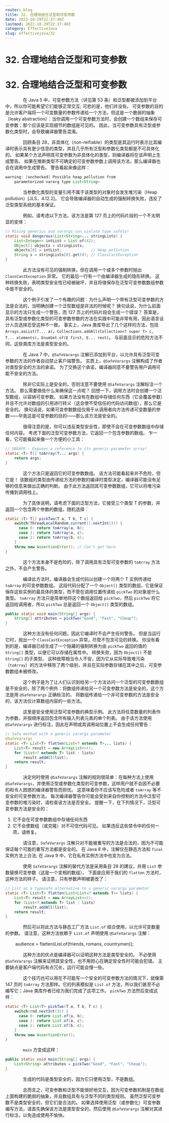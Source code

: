 ```yaml
---
router: blog
title: 32. 合理地结合泛型和可变参数
date: 2022-10-29T22:37:40Z
lastmod: 2022-10-29T22:37:40Z
category: EffectiveJava
slug: effectivejava/32
---
```


# 32. 合理地结合泛型和可变参数

# 32. 合理地结合泛型和可变参数

　　　　在 Java 5 中，可变参数方法（详见第 53 条）和泛型都被添加到平台中，所以你可能希望它们能够正常交互; 可悲的是，他们并没有。 可变参数的目的是允许客户端将一个可变数量的参数传递给一个方法，但这是一个脆弱的抽象（leaky abstraction）：当你调用一个可变参数方法时，会创建一个数组来保存可变参数；那个应该是实现细节的数组是可见的。 因此，当可变参数具有泛型或参数化类型时，会导致编译器警告混淆。

　　　　回顾条目 28，非具体化（non-reifiable）的类型是其运行时表示比其编译时表示具有更少信息的类型，并且几乎所有泛型和参数化类型都是不可具体化的。 如果某个方法声明其可变参数为非具体化的类型，则编译器将在该声明上生成警告。 如果在推断类型不可确定的可变参数参数上调用该方法，那么编译器也会在调用中生成警告。 警告看起来像这样：

```java
warning: [unchecked] Possible heap pollution from
    parameterized vararg type List<String>
```

　　　　当参数化类型的变量引用不属于该类型的对象时会发生堆污染（Heap pollution）[JLS，4.12.2]。 它会导致编译器的自动生成的强制转换失败，违反了泛型类型系统的基本保证。

　　　　例如，请考虑以下方法，该方法是第 127 页上的代码片段的一个不太明显的变体：

```java
// Mixing generics and varargs can violate type safety!
static void dangerous(List<String>... stringLists) {
    List<Integer> intList = List.of(42);
    Object[] objects = stringLists;
    objects[0] = intList;             // Heap pollution
    String s = stringLists[0].get(0); // ClassCastException
}
```

　　　　此方法没有可见的强制转换，但在调用一个或多个参数时抛出 `ClassCastException` 异常。 它的最后一行有一个由编译器生成的隐形转换。 这种转换失败，表明类型安全性已经被破坏，并且将值保存在泛型可变参数数组参数中是不安全的。

　　　　这个例子引发了一个有趣的问题：为什么声明一个带有泛型可变参数的方法是合法的，当明确创建一个泛型数组是非法的时候呢？ 换句话说，为什么前面显示的方法只生成一个警告，而 127 页上的代码片段会生成一个错误？ 答案是，具有泛型或参数化类型的可变参数参数的方法在实践中可能非常有用，因此语言设计人员选择忍受这种不一致。 事实上，Java 类库导出了几个这样的方法，包括 `Arrays.asList(T... a)`，`Collections.addAll(Collection<? super T> c, T... elements)`，`EnumSet.of(E first, E... rest)`。 与前面显示的危险方法不同，这些类库方法是类型安全的。

　　　　在 Java 7 中，`@SafeVarargs` 注解已添加到平台，以允许具有泛型可变参数的方法的作者自动禁止客户端警告。 实质上，`@SafeVarargs` 注解构成了作者对类型安全的方法的承诺。 为了交换这个承诺，编译器同意不要警告用户调用可能不安全的方法。

　　　　除非它实际上是安全的，否则注意不要使用 `@SafeVarargs` 注解标注一个方法。 那么需要做些什么来确保这一点呢？ 回想一下，调用方法时会创建一个泛型数组，以容纳可变参数。 如果方法没有在数组中存储任何东西（它会覆盖参数）并且不允许对数组的引用进行转义（这会使不受信任的代码访问数组），那么它是安全的。 换句话说，如果可变参数数组仅用于从调用者向方法传递可变数量的参数——毕竟这是可变参数的目的——那么该方法是安全的。

　　　　值得注意的是，你可以违反类型安全性，即使不会在可变参数数组中存储任何内容。 考虑下面的泛型可变参数方法，它返回一个包含参数的数组。 乍一看，它可能看起来像一个方便的小工具：

```java
// UNSAFE - Exposes a reference to its generic parameter array!
static <T> T[] toArray(T... args) {
    return args;
}
```

　　　　这个方法只是返回它的可变参数数组。 该方法可能看起来并不危险，但它是！ 该数组的类型由传递给方法的参数的编译时类型决定，编译器可能没有足够的信息来做出正确的判断。 由于此方法返回其可变参数数组，它可以将堆污染传播到调用栈上。

　　　　为了具体说明，请考虑下面的泛型方法，它接受三个类型 T 的参数，并返回一个包含两个参数的数组，随机选择：

```java
static <T> T[] pickTwo(T a, T b, T c) {
    switch(ThreadLocalRandom.current().nextInt(3)) {
      case 0: return toArray(a, b);
      case 1: return toArray(a, c);
      case 2: return toArray(b, c);
    }
    throw new AssertionError(); // Can't get here
}
```

　　　　这个方法本身不是危险的，除了调用具有泛型可变参数的 `toArray` 方法之外，不会产生警告。

　　　　编译此方法时，编译器会生成代码以创建一个将两个 T 实例传递给 `toArray` 的可变参数数组。 这段代码分配了一个 `Object[]` 类型的数组，它是保证保存这些实例的最具体的类型，而不管在调用位置传递给 `pickTwo` 的对象是什么类型。 `toArray` 方法只是简单地将这个数组返回给 `pickTwo`，然后 `pickTwo` 将它返回给调用者，所以 `pickTwo` 总是返回一个 `Object[]` 类型的数组。

```java
public static void main(String[] args) {
    String[] attributes = pickTwo("Good", "Fast", "Cheap");
}
```

　　　　这种方法没有任何问题，因此它编译时不会产生任何警告。 但是当运行它时，抛出一个 `ClassCastException` 异常，尽管不包含可见的转换。 你没有看到的是，编译器已经生成了一个隐藏的强制转换为由 `pickTwo` 返回的值的 `String[]` 类型，以便它可以存储在属性中。 转换失败，因为 `Object[]` 不是 `String[]` 的子类型。 这种故障相当令人不安，因为它从实际导致堆污染（`toArray`）的方法中移除了两个级别，并且在实际参数存储在其中之后，可变参数数组未被修改。

　　　　这个例子是为了让人们认识到给另一个方法访问一个泛型的可变参数数组是不安全的，除了两个例外：将数组传递给另一个可变参数方法是安全的，这个方法是用 `@SafeVarargs` 正确标注的， 将数组传递给一个非可变参数的方法是安全的，该方法仅计算数组内容的一些方法。

　　　　这里是安全使用泛型可变参数的典型示例。 此方法将任意数量的列表作为参数，并按顺序返回包含所有输入列表元素的单个列表。 由于该方法使用 `@SafeVarargs` 进行标注，因此在声明或其调用站位置上不会生成任何警告：

```java
// Safe method with a generic varargs parameter
@SafeVarargs
static <T> List<T> flatten(List<? extends T>... lists) {
    List<T> result = new ArrayList<>();
    for (List<? extends T> list : lists)
        result.addAll(list);
    return result;
}
```

　　　　决定何时使用 `@SafeVarargs` 注解的规则很简单：在每种方法上使用 `@SafeVarargs`，并使用泛型或参数化类型的可变参数，这样用户就不会因不必要的和令人困惑的编译器警告而担忧。 这意味着你不应该写危险或者 `toArray` 等不安全的可变参数方法。 每次编译器警告你可能会受到来自你控制的方法中泛型可变参数的堆污染时，请检查该方法是否安全。 提醒一下，在下列情况下，泛型可变参数方法是安全的：

1. 它不会在可变参数数组中存储任何东西
2. 它不会使数组（或克隆）对不可信代码可见。 如果违反这些禁令中的任何一项，请修复。

　　　　请注意，`SafeVarargs` 注解只对不能被重写的方法是合法的，因为不可能保证每个可能的重写方法都是安全的。 在 Java 8 中，注解仅在静态方法和 `final` 实例方法上合法; 在 Java 9 中，它在私有实例方法中也变为合法。

　　　　使用 `SafeVarargs` 注解的替代方法是采用条目 28 的建议，并用 `List` 参数替换可变参数（这是一个变相的数组）。 下面是应用于我们的 `flatten` 方法时，这种方法的样子。 请注意，只有参数声明被更改了：

```java
// List as a typesafe alternative to a generic varargs parameter
static <T> List<T> flatten(List<List<? extends T>> lists) {
    List<T> result = new ArrayList<>();
    for (List<? extends T> list : lists)
        result.addAll(list);
    return result;
}
```

　　　　然后可以将此方法与静态工厂方法 `List.of` 结合使用，以允许可变数量的参数。 请注意，这种方法依赖于 `List.of` 声明使用 `@SafeVarargs` 注解：

　　    audience = flatten(List.of(friends, romans, countrymen));

　　　　这种方法的优点是编译器可以证明这种方法是类型安全的。 不必使用 `@SafeVarargs` 注解来证明其安全性，也不用担心在确定安全性时可能会犯错。 主要缺点是客户端代码有点冗长，运行可能会慢一些。

　　　　这个技巧也可以用在不可能写一个安全的可变参数方法的情况下，就像第 147 页的 `toArray` 方法那样。它的列表模拟是 `List.of` 方法，所以我们甚至不必编写它；Java 类库作者已经为我们完成了这项工作。 `pickTwo` 方法然后变成这样：

```java
static <T> List<T> pickTwo(T a, T b, T c) {
    switch(rnd.nextInt(3)) {
      case 0: return List.of(a, b);
      case 1: return List.of(a, c);
      case 2: return List.of(b, c);
    }
    throw new AssertionError();
}
```

　　　　`main` 方变成这样：

```java
public static void main(String[] args) {
    List<String> attributes = pickTwo("Good", "Fast", "Cheap");
}
```

　　　　生成的代码是类型安全的，因为它只使用泛型，不是数组。

　　　　总而言之，可变参数和泛型不能很好地交互，因为可变参数机制是在数组上面构建的脆弱的抽象，并且数组具有与泛型不同的类型规则。 虽然泛型可变参数不是类型安全的，但它们是合法的。 如果选择使用泛型（或参数化）可变参数编写方法，请首先确保该方法是类型安全的，然后使用 `@SafeVarargs` 注解对其进行标注，以免造成使用不愉快。
